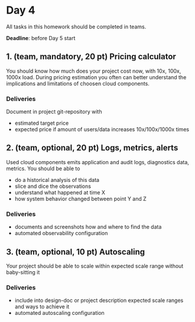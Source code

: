 # Day 4

All tasks in this homework should be completed in teams.

**Deadline**: before Day 5 start

## 1. (team, mandatory, 20 pt) Pricing calculator

You should know how much does your project cost now, with 10x, 100x, 1000x load. During pricing estimation you often can better understand the implications and limitations of choosen cloud components.

### Deliveries

Document in project git-repository with

- estimated target price
- expected price if amount of users/data increases 10x/100x/1000x times

## 2. (team, optional, 20 pt) Logs, metrics, alerts

Used cloud components emits application and audit logs, diagnostics data, metrics. You should be able to

- do a historical analysis of this data
- slice and dice the observations
- understand what happened at time X
- how system behavior changed between point Y and Z

### Deliveries

- documents and screenshots how and where to find the data
- automated observability configuration

## 3. (team, optional, 10 pt) Autoscaling

Your project should be able to scale within expected scale range without baby-sitting it

### Deliveries

- include into design-doc or project description expected scale ranges and ways to achieve it
- automated autoscaling configuration
